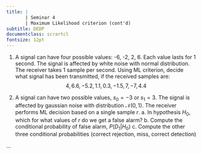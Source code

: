 ```yaml
---
title: | 
       | Seminar 4
       | Maximum Likelihood criterion (cont'd)
subtitle: DEDP
documentclass: scrartcl
fontsize: 12pt
---
```


1. A signal can have four possible values: -6, -2, 2, 6. Each value
lasts for 1 second. The signal is affected
by white noise with normal distribution. The receiver takes 1 sample per second.
Using ML criterion, decide what signal has been transmitted, if the received samples are:
$$4, 6.6, -5.2, 1.1, 0.3, -1.5, 7, -7, 4.4$$

2. A signal can have two possible values, $s_0 = -3$ or $s_1 = 3$. The signal is affected
by gaussian noise with distribution $\mathcal{N}(0, 1)$. The receiver performs ML decision based on a single sample $r$.
    a. In hypothesis $H_0$, which for what values of $r$ do we get a false alarm?
    b. Compute the conditional probability of false alarm, $P(D_1 | H_0)$
    c. Compute the other three conditional probabilities (correct rejection, miss, correct detection)

...